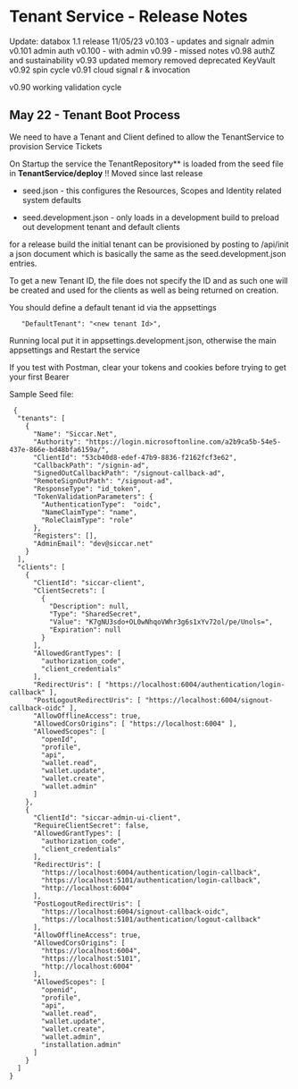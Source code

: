 ﻿
# Tenant Service - Release Notes

Update: databox 1.1 release 11/05/23 
v0.103 - updates and signalr admin
v0.101 admin auth
v0.100 - with admin
v0.99 - missed notes
v0.98
 authZ and sustainability
v0.93
 updated memory
 removed deprecated KeyVault 
v0.92
 spin cycle 
v0.91
 cloud signal r & invocation

v0.90
 working validation cycle

## May 22 - Tenant Boot Process

We need to have a Tenant and Client defined to allow the TenantService to provision Service Tickets

On Startup the service the TenantRepository** is loaded from the seed file in **TenantService/deploy** !! Moved since last release

 - seed.json - this configures the Resources, Scopes and Identity
   related system defaults
   
 - seed.development.json - only loads in a development build to preload 
   out development tenant and default clients

 for a release build the initial tenant can be provisioned by posting to /api/init a json document which is basically the same as the seed.development.json entries.

 To get a new Tenant ID, the file does not specify the ID and as such one will be created and used for the clients as well as being returned on creation.


 You should define a default tenant id via the appsettings

       "DefaultTenant": "<new tenant Id>",

 Running local put it in appsettings.development.json, otherwise the main appsettings and Restart the service
 
 If you test with Postman, clear your tokens and cookies before trying to get your first Bearer

 Sample Seed file:  

     {
      "tenants": [
        {
          "Name": "Siccar.Net",
          "Authority": "https://login.microsoftonline.com/a2b9ca5b-54e5-437e-866e-bd48bfa6159a/",
          "ClientId": "53cb40d8-edef-47b9-8836-f2162fcf3e62",
          "CallbackPath": "/signin-ad",
          "SignedOutCallbackPath": "/signout-callback-ad",
          "RemoteSignOutPath": "/signout-ad",
          "ResponseType": "id_token",
          "TokenValidationParameters": {
            "AuthenticationType":  "oidc",
            "NameClaimType": "name",
            "RoleClaimType": "role"
          },
          "Registers": [],
          "AdminEmail": "dev@siccar.net"
        }
      ],
      "clients": [
        {
          "ClientId": "siccar-client",
          "ClientSecrets": [
            {
              "Description": null,
              "Type": "SharedSecret",
              "Value": "K7gNU3sdo+OL0wNhqoVWhr3g6s1xYv72ol/pe/Unols=",
              "Expiration": null
            }
          ],
          "AllowedGrantTypes": [
            "authorization_code",
            "client_credentials"
          ],
          "RedirectUris": [ "https://localhost:6004/authentication/login-callback" ],
          "PostLogoutRedirectUris": [ "https://localhost:6004/signout-callback-oidc" ],
          "AllowOfflineAccess": true,
          "AllowedCorsOrigins": [ "https://localhost:6004" ],
          "AllowedScopes": [
            "openId",
            "profile",
            "api",
            "wallet.read",
            "wallet.update",
            "wallet.create",
            "wallet.admin"
          ]
        },
        {
          "ClientId": "siccar-admin-ui-client",
          "RequireClientSecret": false,
          "AllowedGrantTypes": [
            "authorization_code",
            "client_credentials"
          ],
          "RedirectUris": [
            "https://localhost:6004/authentication/login-callback",
            "https://localhost:5101/authentication/login-callback",
            "http://localhost:6004"
          ],
          "PostLogoutRedirectUris": [
            "https://localhost:6004/signout-callback-oidc",
            "https://localhost:5101/authentication/logout-callback"
          ],
          "AllowOfflineAccess": true,
          "AllowedCorsOrigins": [
            "https://localhost:6004",
            "https://localhost:5101",
            "http://localhost:6004"
          ],
          "AllowedScopes": [
            "openid",
            "profile",
            "api",
            "wallet.read",
            "wallet.update",
            "wallet.create",
            "wallet.admin",
            "installation.admin"
          ]
        }
      ]
    }
